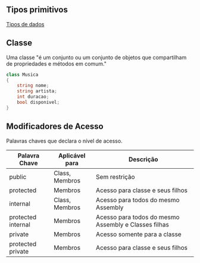 ## Tipos primitivos

[Tipos de dados](https://learn.microsoft.com/pt-br/previous-versions/visualstudio/visual-studio-2008/ms228360(v=vs.90)?redirectedfrom=MSDN)


## Classe

Uma classe "é um conjunto ou um conjunto de objetos que compartilham de propriedades e métodos em comum."

```cs
class Musica
{
	string nome;
	string artista;
	int duracao;
	bool disponivel;
}
```

## Modificadores de Acesso

Palavras chaves que declara o nível de acesso.

| Palavra Chave       | Aplicável para | Descrição |
| -----------         | -----------    | ----------|
| public              | Class, Membros | Sem restrição|
| protected           | Membros        | Acesso para classe e seus filhos|
| internal            | Class, Membros | Acesso para todos do mesmo Assembly|
| protected internal  | Membros        | Acesso para todos do mesmo Assembly e Classes filhas|
| private             | Membros        | Acesso somente para a classe|
| protected private   | Membros        | Acesso para classe e seus filhos|
